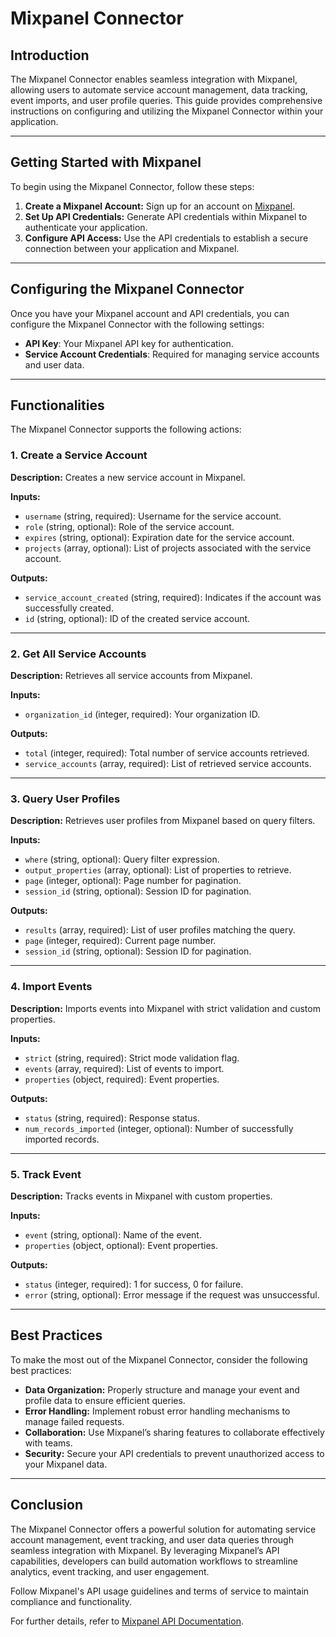 # Mixpanel Connector

## Introduction
The Mixpanel Connector enables seamless integration with Mixpanel, allowing users to automate service account management, data tracking, event imports, and user profile queries. This guide provides comprehensive instructions on configuring and utilizing the Mixpanel Connector within your application.

---

## Getting Started with Mixpanel
To begin using the Mixpanel Connector, follow these steps:

1. **Create a Mixpanel Account:** Sign up for an account on [Mixpanel](https://mixpanel.com/).
2. **Set Up API Credentials:** Generate API credentials within Mixpanel to authenticate your application.
3. **Configure API Access:** Use the API credentials to establish a secure connection between your application and Mixpanel.

---

## Configuring the Mixpanel Connector
Once you have your Mixpanel account and API credentials, you can configure the Mixpanel Connector with the following settings:

- **API Key**: Your Mixpanel API key for authentication.
- **Service Account Credentials**: Required for managing service accounts and user data.

---

## Functionalities
The Mixpanel Connector supports the following actions:

### 1. Create a Service Account
**Description:** Creates a new service account in Mixpanel.

**Inputs:**
- `username` (string, required): Username for the service account.
- `role` (string, optional): Role of the service account.
- `expires` (string, optional): Expiration date for the service account.
- `projects` (array, optional): List of projects associated with the service account.

**Outputs:**
- `service_account_created` (string, required): Indicates if the account was successfully created.
- `id` (string, optional): ID of the created service account.

---

### 2. Get All Service Accounts
**Description:** Retrieves all service accounts from Mixpanel.

**Inputs:**
- `organization_id` (integer, required): Your organization ID.

**Outputs:**
- `total` (integer, required): Total number of service accounts retrieved.
- `service_accounts` (array, required): List of retrieved service accounts.

---

### 3. Query User Profiles
**Description:** Retrieves user profiles from Mixpanel based on query filters.

**Inputs:**
- `where` (string, optional): Query filter expression.
- `output_properties` (array, optional): List of properties to retrieve.
- `page` (integer, optional): Page number for pagination.
- `session_id` (string, optional): Session ID for pagination.

**Outputs:**
- `results` (array, required): List of user profiles matching the query.
- `page` (integer, required): Current page number.
- `session_id` (string, optional): Session ID for pagination.

---

### 4. Import Events
**Description:** Imports events into Mixpanel with strict validation and custom properties.

**Inputs:**
- `strict` (string, required): Strict mode validation flag.
- `events` (array, required): List of events to import.
- `properties` (object, required): Event properties.

**Outputs:**
- `status` (string, required): Response status.
- `num_records_imported` (integer, optional): Number of successfully imported records.

---

### 5. Track Event
**Description:** Tracks events in Mixpanel with custom properties.

**Inputs:**
- `event` (string, optional): Name of the event.
- `properties` (object, optional): Event properties.

**Outputs:**
- `status` (integer, required): 1 for success, 0 for failure.
- `error` (string, optional): Error message if the request was unsuccessful.

---

## Best Practices
To make the most out of the Mixpanel Connector, consider the following best practices:

- **Data Organization:** Properly structure and manage your event and profile data to ensure efficient queries.
- **Error Handling:** Implement robust error handling mechanisms to manage failed requests.
- **Collaboration:** Use Mixpanel’s sharing features to collaborate effectively with teams.
- **Security:** Secure your API credentials to prevent unauthorized access to your Mixpanel data.

---

## Conclusion
The Mixpanel Connector offers a powerful solution for automating service account management, event tracking, and user data queries through seamless integration with Mixpanel. By leveraging Mixpanel’s API capabilities, developers can build automation workflows to streamline analytics, event tracking, and user engagement. 

Follow Mixpanel's API usage guidelines and terms of service to maintain compliance and functionality.

For further details, refer to [Mixpanel API Documentation](https://developer.mixpanel.com/).

